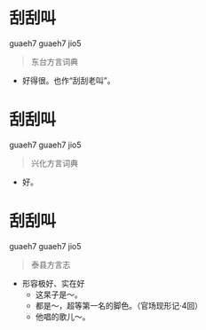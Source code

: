 # 刮刮叫
guaeh7 guaeh7 jio5
> 东台方言词典
- 好得很。也作“刮刮老叫”。

# 刮刮叫
guaeh7 guaeh7 jio5
> 兴化方言词典
- 好。

# 刮刮叫
guaeh7 guaeh7 jio5
> 泰县方言志
- 形容极好、实在好
  - 这杲子是～。
  - 都是～，超等第一名的脚色。（官场现形记·4回）
  - 他唱的歌儿～。
